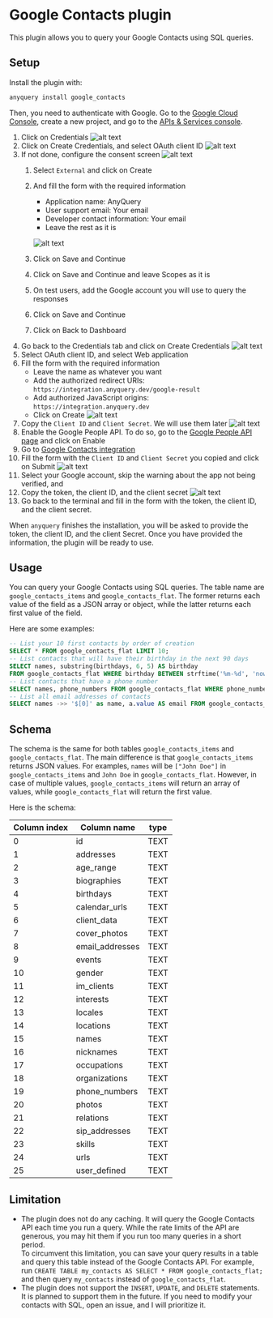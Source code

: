 # Google Contacts plugin

This plugin allows you to query your Google Contacts using SQL queries.

## Setup

Install the plugin with:

```bash
anyquery install google_contacts
```

Then, you need to authenticate with Google. Go to the [Google Cloud Console](https://console.cloud.google.com/), create a new project, and go to the [APIs & Services console](https://console.cloud.google.com/apis/dashboard).

1. Click on Credentials
    ![alt text](https://cdn.jsdelivr.net/gh/julien040/anyquery@main/plugins/google_forms/images/identifier.png)
2. Click on Create Credentials, and select OAuth client ID
    ![alt text](https://cdn.jsdelivr.net/gh/julien040/anyquery@main/plugins/google_forms/images/create.png)
3. If not done, configure the consent screen
    ![alt text](https://cdn.jsdelivr.net/gh/julien040/anyquery@main/plugins/google_forms/images/consentScreen.png)
    1. Select `External` and click on Create
    2. And fill the form with the required information
        - Application name: AnyQuery
        - User support email: Your email
        - Developer contact information: Your email
        - Leave the rest as it is

        ![alt text](https://cdn.jsdelivr.net/gh/julien040/anyquery@main/plugins/google_forms/images/consentFilled.png)
    3. Click on Save and Continue
    4. Click on Save and Continue and leave Scopes as it is
    5. On test users, add the Google account you will use to query the responses
    6. Click on Save and Continue
    7. Click on Back to Dashboard
4. Go back to the Credentials tab and click on Create Credentials
    ![alt text](https://cdn.jsdelivr.net/gh/julien040/anyquery@main/plugins/google_forms/images/createCredentials.png)
5. Select OAuth client ID, and select Web application
6. Fill the form with the required information
    - Leave the name as whatever you want
    - Add the authorized redirect URIs: `https://integration.anyquery.dev/google-result`
    - Add authorized JavaScript origins: `https://integration.anyquery.dev`
    - Click on Create
    ![alt text](https://cdn.jsdelivr.net/gh/julien040/anyquery@main/plugins/google_forms/images/form_oAuth.png)
7. Copy the `Client ID` and `Client Secret`. We will use them later
    ![alt text](https://cdn.jsdelivr.net/gh/julien040/anyquery@main/plugins/google_forms/images/result.png)
8. Enable the Google People API. To do so, go to the [Google People API page](https://console.cloud.google.com/apis/library/people.googleapis.com) and click on Enable
9. Go to [Google Contacts integration](https://integration.anyquery.dev/google-contacts)
10. Fill the form with the `Client ID` and `Client Secret` you copied and click on Submit
    ![alt text](https://cdn.jsdelivr.net/gh/julien040/anyquery@main/plugins/google_forms/images/form_integration.png)
11. Select your Google account, skip the warning about the app not being verified, and
12. Copy the token, the client ID, and the client secret
    ![alt text](https://cdn.jsdelivr.net/gh/julien040/anyquery@main/plugins/google_forms/images/token.png)
13. Go back to the terminal and fill in the form with the token, the client ID, and the client secret.

When `anyquery` finishes the installation, you will be asked to provide the token, the client ID, and the client Secret. Once you have provided the information, the plugin will be ready to use.

## Usage

You can query your Google Contacts using SQL queries. The table name are `google_contacts_items` and `google_contacts_flat`. The former returns each value of the field as a JSON array or object, while the latter returns each first value of the field.

Here are some examples:

```sql
-- List your 10 first contacts by order of creation
SELECT * FROM google_contacts_flat LIMIT 10;
-- List contacts that will have their birthday in the next 90 days
SELECT names, substring(birthdays, 6, 5) AS birthday
FROM google_contacts_flat WHERE birthday BETWEEN strftime('%m-%d', 'now') AND strftime('%m-%d', 'now', '+90 days');
-- List contacts that have a phone number
SELECT names, phone_numbers FROM google_contacts_flat WHERE phone_numbers IS NOT NULL;
-- List all email addresses of contacts
SELECT names ->> '$[0]' as name, a.value AS email FROM google_contacts_items, json_each(email_addresses) AS a;
```

## Schema

The schema is the same for both tables `google_contacts_items` and `google_contacts_flat`. The main difference is that `google_contacts_items` returns JSON values. For examples, `names` will be `["John Doe"]` in `google_contacts_items` and `John Doe` in `google_contacts_flat`. However, in case of multiple values, `google_contacts_items` will return an array of values, while `google_contacts_flat` will return the first value.

Here is the schema:

| Column index | Column name     | type |
| ------------ | --------------- | ---- |
| 0            | id              | TEXT |
| 1            | addresses       | TEXT |
| 2            | age_range       | TEXT |
| 3            | biographies     | TEXT |
| 4            | birthdays       | TEXT |
| 5            | calendar_urls   | TEXT |
| 6            | client_data     | TEXT |
| 7            | cover_photos    | TEXT |
| 8            | email_addresses | TEXT |
| 9            | events          | TEXT |
| 10           | gender          | TEXT |
| 11           | im_clients      | TEXT |
| 12           | interests       | TEXT |
| 13           | locales         | TEXT |
| 14           | locations       | TEXT |
| 15           | names           | TEXT |
| 16           | nicknames       | TEXT |
| 17           | occupations     | TEXT |
| 18           | organizations   | TEXT |
| 19           | phone_numbers   | TEXT |
| 20           | photos          | TEXT |
| 21           | relations       | TEXT |
| 22           | sip_addresses   | TEXT |
| 23           | skills          | TEXT |
| 24           | urls            | TEXT |
| 25           | user_defined    | TEXT |

## Limitation

- The plugin does not do any caching. It will query the Google Contacts API each time you run a query. While the rate limits of the API are generous, you may hit them if you run too many queries in a short period. <br>To circumvent this limitation, you can save your query results in a table and query this table instead of the Google Contacts API. For example, run `CREATE TABLE my_contacts AS SELECT * FROM google_contacts_flat;` and then query `my_contacts` instead of `google_contacts_flat`.
- The plugin does not support the `INSERT`, `UPDATE`, and `DELETE` statements. It is planned to support them in the future. If you need to modify your contacts with SQL, open an issue, and I will prioritize it.
